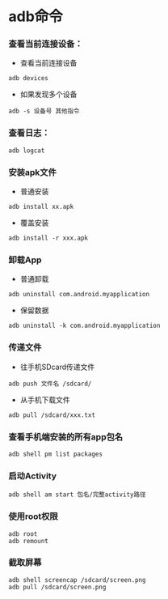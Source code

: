 # adb命令

### 查看当前连接设备：

- 查看当前连接设备

```shell
adb devices
```

- 如果发现多个设备

```shell
adb -s 设备号 其他指令
```

### 查看日志：

```shell
adb logcat
```

### 安装apk文件

- 普通安装

```shell
adb install xx.apk
```

- 覆盖安装

```shell
adb install -r xxx.apk
```

### 卸载App

- 普通卸载

```shell
adb uninstall com.android.myapplication
```

- 保留数据

```shell
adb uninstall -k com.android.myapplication
```

### 传递文件

- 往手机SDcard传递文件

```shell
adb push 文件名 /sdcard/
```

- 从手机下载文件

```shell
adb pull /sdcard/xxx.txt
```

### 查看手机端安装的所有app包名

```shell
adb shell pm list packages
```

### 启动Activity

```shell
adb shell am start 包名/完整activity路径
```

### 使用root权限

```shell
adb root
adb remount
```

### 截取屏幕

```shell
adb shell screencap /sdcard/screen.png
adb pull /sdcard/screen.png
```

